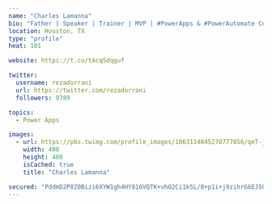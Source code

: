 ```yaml
---
name: "Charles Lamanna"
bio: "Father | Speaker | Trainer | MVP | #PowerApps & #PowerAutomate Community Super User | YouTuber Right-pointing triangle http://youtube.com/c/rezadorrani | Learn - Share - Clockwise rightwards and leftwards open circle arrows"
location: Houston, TX
type: "profile"
heat: 101

website: https://t.co/tAcqSdqguf

twitter:
  username: rezadorrani
  url: https://twitter.com/rezadorrani
  followers: 9789

topics:
  - Power Apps

images:
  - url: https://pbs.twimg.com/profile_images/1063114045270777856/qeT-jpWr_400x400.jpg
    width: 400
    height: 400
    isCached: true
    title: "Charles Lamanna"

secured: "PddmD2P8Z0Bizi6XYW1gh4HY816VQTK+vhO2Ci1kSL/0+p1i+j9zihrG6EJ5Q8qZdar1rkagt7R6n3/9cHjlVB/s2okdjgH3LZgNt28xpcPxe9jm6I3y+o6Fj59y5RyDmACZTiINWBAjS4bgEvfQW6PkWEWx8BWanbe4emkfB23w/SHtqogkZZLsEuUXBiVFYreneQmGLuLOrq9KMDylxE0Lhr2kdZoGl7CqwLJeMJTjqJFuRCJ3Jl3zeqY0VD/EBBn0nHUEnLy94dpZkt9qaaZCkfsXrso2Rsgoi5HHKOtJwQBJOX3GWGAnxAPZUVnLXc8radBEFIl8bOPb0bNTM5yh2LwOugPKO+9G9QPYDkvpZMpNM9tfn10S8WuLFrbOMSTR28cIMuF/ghyXU0IxK63NiekKdaKmXrVv4TLALs4=;Rys9ldSgfPkF1G9LzGpu+w=="
---
```


